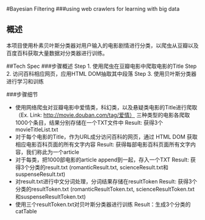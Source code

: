 #Bayesian Filtering
###using web crawlers for learning with big data

## 概述
本项目使用朴素贝叶斯分类器对用户输入的电影剧情进行分类，以爬虫从豆瓣以及百度百科获取大量数据对分类器进行训练。
 
##Tech Spec
###步骤概述
Step 1. 使用爬虫在豆瓣电影中爬取电影的Title
Step 2. 访问百科相应网页，应用HTML DOM抽取其中段落
Step 3. 使用贝叶斯分类器进行学习和训练

###步骤细节
* 使用网络爬虫对豆瓣电影中爱情类，科幻类，以及悬疑类电影的Title进行爬取（Ex. Link: http://movie.douban.com/tag/爱情）
    三种类型的电影各爬取1000个条目，结果分别存储在一个TXT文件中
    Result: 获得3个movieTitleList.txt
* 对于每个电影的Title，作为URL成分访问百科的网页，通过 HTML DOM 获取相应电影百科页面的所有文字内容
    Result: 获得每部电影百科页面所有文字内容，我们称此为一个article
* 对于每类，把1000部电影的article append到一起，存入一个TXT
    Result: 获得3个分类的result.txt (romanticResult.txt, scienceResult.txt和suspenseResult.txt)
* 对result.txt进行中文分词处理，分词结果存储在resultToken
    Result: 获得3个分类的resultToken.txt (romanticResultToken.txt, scienceResultToken.txt和suspenseResultToken.txt)
* 使用三个resultToken.txt对贝叶斯分类器进行训练
    Result：生成3个分类的catTable
